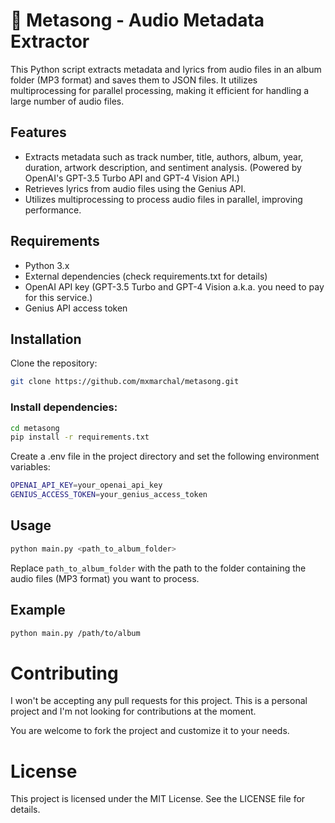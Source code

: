 # 🎵 Metasong - Audio Metadata Extractor

This Python script extracts metadata and lyrics from audio files in an album folder (MP3 format) and saves them to JSON files. It utilizes multiprocessing for parallel processing, making it efficient for handling a large number of audio files.

## Features

- Extracts metadata such as track number, title, authors, album, year, duration, artwork description, and sentiment analysis. (Powered by OpenAI's GPT-3.5 Turbo API and GPT-4 Vision API.)
- Retrieves lyrics from audio files using the Genius API.
- Utilizes multiprocessing to process audio files in parallel, improving performance.

## Requirements

- Python 3.x
- External dependencies (check requirements.txt for details)
- OpenAI API key (GPT-3.5 Turbo and GPT-4 Vision a.k.a. you need to pay for this service.)
- Genius API access token

## Installation

Clone the repository:

```bash
git clone https://github.com/mxmarchal/metasong.git
```

### Install dependencies:

```bash
cd metasong
pip install -r requirements.txt
```

Create a .env file in the project directory and set the following environment variables:

```bash
OPENAI_API_KEY=your_openai_api_key
GENIUS_ACCESS_TOKEN=your_genius_access_token
```

## Usage

```bash
python main.py <path_to_album_folder>
```

Replace `path_to_album_folder` with the path to the folder containing the audio files (MP3 format) you want to process.

## Example

```bash
python main.py /path/to/album
```

# Contributing

I won't be accepting any pull requests for this project. This is a personal project and I'm not looking for contributions at the moment.

You are welcome to fork the project and customize it to your needs.

# License

This project is licensed under the MIT License. See the LICENSE file for details.
